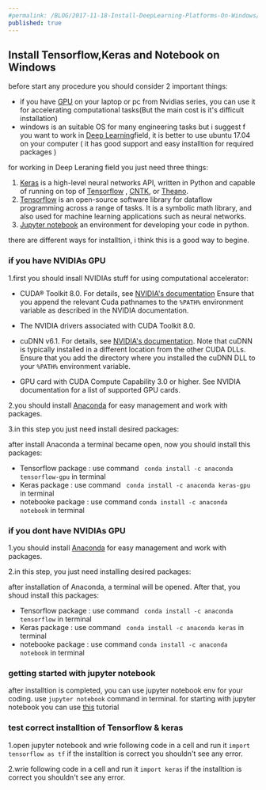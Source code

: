 ```yaml
---
#permalink: /BLOG/2017-11-18-Install-DeepLearning-Platforms-On-Windows/
published: true
---
```

## Install Tensorflow,Keras and Notebook on Windows

before start any procedure you should consider 2 important things:
- if you have [GPU](https://en.wikipedia.org/wiki/Graphics_processing_unit) on your laptop or pc from Nvidias series, you can use it for accelerating computational tasks(But the main cost is it's difficult installation)
- windows is an suitable OS for many engineering tasks but i suggest f you want to work in  [Deep Learning](https://en.wikipedia.org/wiki/Deep_learning)field, it is better to  use ubuntu 17.04 on your computer (  it has good support and easy installtion for required packages )

for working in Deep Leraning field you just need three things:
1.	[Keras](https://keras.io/) is a high-level neural networks API, written in Python and capable of running on top of [Tensorflow](https://www.tensorflow.org/) , [CNTK](https://github.com/Microsoft/cntk), or [Theano](https://github.com/Theano/Theano).
2.	[Tensorflow](https://www.tensorflow.org/)  is an open-source software library for dataflow programming across a range of tasks. It is a symbolic math library, and also used for machine learning applications such as neural networks.
3.	[Jupyter notebook](http://jupyter.org/) an environment for developing your code in python.

there are different ways for installtion, i think this is a good way to begine.

### if you have NVIDIAs GPU

1.first you should insall NVIDIAs stuff for using computational accelerator:

- CUDA® Toolkit 8.0. For details, see [NVIDIA's documentation](http://docs.nvidia.com/cuda/cuda-installation-guide-microsoft-windows/) Ensure that you append the relevant Cuda pathnames to 		the `%PATH%` environment variable as described in the NVIDIA documentation.

- The NVIDIA drivers associated with CUDA Toolkit 8.0.

- cuDNN v6.1. For details, see [NVIDIA's documentation](https://developer.nvidia.com/cudnn). Note that cuDNN is typically installed in a different location from the other CUDA DLLs. Ensure that you add the directory where you installed the cuDNN DLL to your `%PATH%` environment variable.

- GPU card with CUDA Compute Capability 3.0 or higher. See NVIDIA documentation for a list of supported GPU cards.

2.you should install [Anaconda](https://www.anaconda.com/download/) for easy management and work with packages.

3.in this step you just need install desired packages:

after install Anaconda a terminal became open, now you should install this packages:
- Tensorflow package :
use command ``` conda install -c anaconda tensorflow-gpu``` in terminal
- Keras package :
use command ``` conda install -c anaconda keras-gpu``` in terminal
- notebooke package :
use command ``` conda install -c anaconda notebook ``` in terminal


### if you dont have NVIDIAs GPU

1.you should install [Anaconda](https://www.anaconda.com/download/) for easy management and work with packages.

2.in this step, you just need installing desired packages:

after installation of Anaconda, a terminal will be opened. After that, you shoud install this packages:
- Tensorflow package :
use command ``` conda install -c anaconda tensorflow``` in terminal
- Keras package :
use command ``` conda install -c anaconda keras``` in terminal
- notebooke package :
use command ``` conda install -c anaconda notebook ``` in terminal



### getting started with jupyter notebook

after installtion is completed, you can use jupyter notebook env for your coding.
use ```jupyter notebook``` command in terminal.
for starting with jupyter notebook you can use [this](http://nbviewer.jupyter.org/github/jupyter/notebook/blob/master/docs/source/examples/Notebook/Notebook%20Basics.ipynb) tutorial

### test correct installtion of Tensorflow & keras

1.open jupyter notebook and wrie following code in a cell and run it
``` import tensorflow as tf ```
if the installtion is correct you shouldn't see any error.

2.wrie following code in a cell and run it
``` import keras ```
if the installtion is correct you shouldn't see any error.

